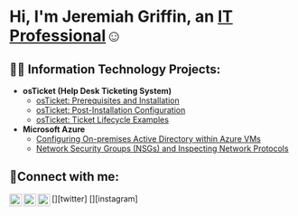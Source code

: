 <h1>Hi, I'm Jeremiah Griffin, an <a href="www.linkedin.com/in/jeremiah-griffin1">IT Professional</a>☺</h1>

<h2>👨‍💻 Information Technology Projects:</h2>

- <b>osTicket (Help Desk Ticketing System)</b>
  - [osTicket: Prerequisites and Installation](https://github.com/jeremiahgriffcyber/osticket-prereqs)
  - [osTicket: Post-Installation Configuration](https://github.com/jeremiahgriffcyber/post-install-config)
  - [osTicket: Ticket Lifecycle Examples](https://github.com/jeremiahgriffcyber/ticket-lifecycle)
- <b>Microsoft Azure</b>
  - [Configuring On-premises Active Directory within Azure VMs](https://github.com/jeremiahgriffcyber/configure-ad)
  - [Network Security Groups (NSGs) and Inspecting Network Protocols](https://github.com/jeremiahgriffcyber/azure-network-protocols)

<h2>🤳Connect with me:</h2>

[<img align="left" alt="Josh | Twitter" width="22px" src="https://cdn.jsdelivr.net/npm/simple-icons@v3/icons/twitter.svg" />][twitter]
[<img align="left" alt="Josh | LinkedIn" width="22px" src="https://cdn.jsdelivr.net/npm/simple-icons@v3/icons/linkedin.svg" />][linkedin]
[<img align="left" alt="Josh | Instagram" width="22px" src="https://cdn.jsdelivr.net/npm/simple-icons@v3/icons/instagram.svg" />][instagram]


 
[linkedin]: www.linkedin.com/in/jeremiah-griffin1
